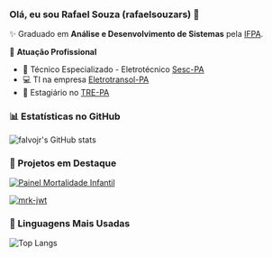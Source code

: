 ### Olá, eu sou Rafael Souza (rafaelsouzars) 👋

✨ Graduado em **Análise e Desenvolvimento de Sistemas** pela [IFPA](https://belem.ifpa.edu.br).

🏢 **Atuação Profissional**
- 🔋 Técnico Especializado - Eletrotécnico [Sesc-PA](https://wwwsesc-pa.com.br/)
- 💻 TI na empresa [Eletrotransol-PA](https://institucional.eletrotransol.com.br)
- 🧒 Estagiário no [TRE-PA](https://www.tre-pa.jus.br)

### 📊 Estatísticas no GitHub

![falvojr's GitHub stats](https://github-readme-stats.vercel.app/api?username=falvojr&show_icons=true&theme=dracula)

### 📌 Projetos em Destaque

[![Painel Mortalidade Infantil](https://github-readme-stats.vercel.app/api/pin/?username=rafaelsouzars&repo=painelmvc)](https://github.com/rafaelsouzars/painelmvc)

[![mrk-jwt](https://github-readme-stats.vercel.app/api/pin/?username=rafaelsouzars&repo=mrk-jwt)](https://github.com/rafaelsouzars/mrk-jwt)

### 🚀 Linguagens Mais Usadas

![Top Langs](https://github-readme-stats.vercel.app/api/top-langs/?username=falvojr&layout=compact)
